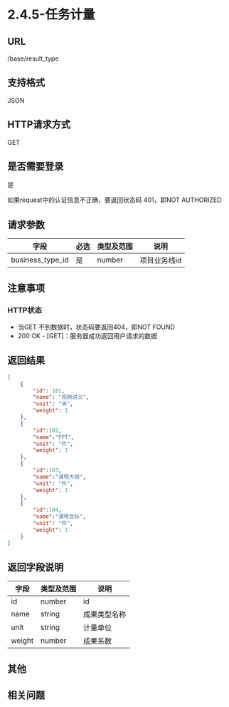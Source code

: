 # 2.4.5-任务计量

## URL

/base/result_type

## 支持格式

JSON

## HTTP请求方式

GET

## 是否需要登录

是

如果request中的认证信息不正确，要返回状态码 401，即NOT AUTHORIZED

## 请求参数

字段 | 必选 | 类型及范围 | 说明
----|------|----------|-------------
business_type_id    |   是   | number    | 项目业务线id

## 注意事项

### HTTP状态

- 当GET 不到数据时，状态码要返回404，即NOT FOUND
- 200 OK - [GET]：服务器成功返回用户请求的数据

## 返回结果

```json
[
    {
        "id": 101,
        "name": "视频讲义",
        "unit": "天",
        "weight": 1
    },
    {
        "id":102,
        "name":"PPT",
        "unit": "件",
        "weight": 1
    },
    {
        "id":103,
        "name":"课程大纲",
        "unit": "件",
        "weight": 1
    },
    {
        "id":104,
        "name":"课程目标",
        "unit": "件",
        "weight": 1
    }
]
```

## 返回字段说明

字段 | 类型及范围 | 说明
----|----------|-------------
id              | number       | id
name            | string     | 成果类型名称
unit            | string     | 计量单位
weight          | number     | 成果系数

## 其他

## 相关问题
